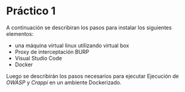 # Práctico 1

A continuación se describiran los pasos para instalar los siguientes elementos:

- una máquina virtual linux utilizando virtual box
- Proxy de interceptación BURP
- Visual Studio Code
- Docker 

Luego se describirán los pasos necesarios para ejecutar Ejecución de *OWASP* y *Crappi* en un ambiente Dockerizado.



